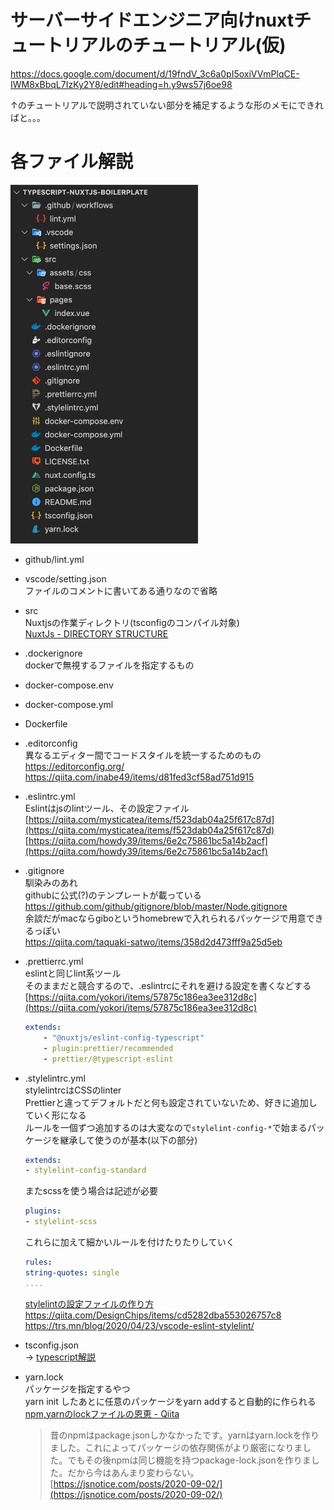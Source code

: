 # サーバーサイドエンジニア向けnuxtチュートリアルのチュートリアル(仮)

https://docs.google.com/document/d/19fndV_3c6a0pI5oxiVVmPlqCE-IWM8xBbqL7IzKy2Y8/edit#heading=h.y9ws57j6oe98

↑のチュートリアルで説明されていない部分を補足するような形のメモにできればと。。。

# 各ファイル解説

<!-- ![index.png](index.png) -->
<img src="./index.png" width="300">

- github/lint.yml

- vscode/setting.json  
ファイルのコメントに書いてある通りなので省略

- src  
Nuxtjsの作業ディレクトリ(tsconfigのコンパイル対象)  
[NuxtJs - DIRECTORY STRUCTURE](https://nuxtjs.org/docs/2.x/directory-structure/nuxt)

- .dockerignore  
dockerで無視するファイルを指定するもの  

- docker-compose.env  
- docker-compose.yml  
- Dockerfile  

- .editorconfig  
異なるエディター間でコードスタイルを統一するためのもの  
https://editorconfig.org/  
https://qiita.com/inabe49/items/d81fed3cf58ad751d915   

- .eslintrc.yml   
Eslintはjsのlintツール、その設定ファイル  
[https://qiita.com/mysticatea/items/f523dab04a25f617c87d](https://qiita.com/mysticatea/items/f523dab04a25f617c87d)  
[https://qiita.com/howdy39/items/6e2c75861bc5a14b2acf](https://qiita.com/howdy39/items/6e2c75861bc5a14b2acf)  

- .gitignore  
馴染みのあれ  
githubに公式(?)のテンプレートが載っている  
https://github.com/github/gitignore/blob/master/Node.gitignore  
余談だがmacならgiboというhomebrewで入れられるパッケージで用意できるっぽい  
https://qiita.com/taquaki-satwo/items/358d2d473fff9a25d5eb  

- .prettierrc.yml  
eslintと同じlint系ツール  
そのままだと競合するので、.eslintrcにそれを避ける設定を書くなどする  
[https://qiita.com/yokori/items/57875c186ea3ee312d8c](https://qiita.com/yokori/items/57875c186ea3ee312d8c)  
    ```yaml
    extends:
        - "@nuxtjs/eslint-config-typescript"
        - plugin:prettier/recommended
        - prettier/@typescript-eslint
    ```

- .stylelintrc.yml   
stylelintrcはCSSのlinter  
Prettierと違ってデフォルトだと何も設定されていないため、好きに追加していく形になる  
ルールを一個ずつ追加するのは大変なので`stylelint-config-*`で始まるパッケージを継承して使うのが基本(以下の部分)
    ```yaml
    extends:
    - stylelint-config-standard
    ```
    またscssを使う場合は記述が必要
    ```yaml
    plugins:
    - stylelint-scss
    ```
    これらに加えて細かいルールを付けたりたりしていく
    ```yaml
    rules:
    string-quotes: single
    ....
    ```
    [stylelintの設定ファイルの作り方](https://qiita.com/morishitter/items/fefa1de3137036c7d9c6)  
    https://qiita.com/DesignChips/items/cd5282dba553026757c8  
    https://trs.mn/blog/2020/04/23/vscode-eslint-stylelint/  


- tsconfig.json  
→ [typescript解説](./typescript.md)


[](%E3%83%95%E3%82%A1%E3%82%A4%E3%83%AB%E8%A7%A3%E8%AA%AC%209631ec66b3be44d0952abf4959ecc472/Untitled%208c7240169a45429c97b9db1d854c7184.md)

- yarn.lock  
パッケージを指定するやつ  
yarn init したあとに任意のパッケージをyarn addすると自動的に作られる  
[npm,yarnのlockファイルの恩恵 - Qiita](https://qiita.com/youdays/items/9a98e43391414ec939e6)
    > 昔のnpmはpackage.jsonしかなかったです。yarnはyarn.lockを作りました。これによってパッケージの依存関係がより厳密になりました。でもその後npmは同じ機能を持つpackage-lock.jsonを作りました。だから今はあんまり変わらない。
[https://jsnotice.com/posts/2020-09-02/](https://jsnotice.com/posts/2020-09-02/)
